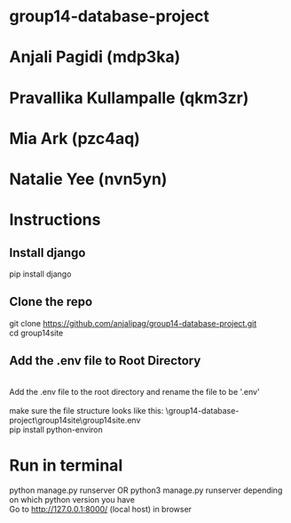 # group14-database-project

# Anjali Pagidi (mdp3ka)
# Pravallika Kullampalle (qkm3zr)
# Mia Ark (pzc4aq)
# Natalie Yee (nvn5yn)


# Instructions

## Install django
pip install django

## Clone the repo
git clone https://github.com/anjalipag/group14-database-project.git
<br> cd group14site </br>

## Add the .env file to Root Directory
<br> Add the .env file to the root directory and rename the file to be '.env' </br>
<br> make sure the file structure looks like this: \group14-database-project\group14site\group14site\.env </br>
pip install python-environ

# Run in terminal 
python manage.py runserver OR python3 manage.py runserver depending on which python version you have
<br> Go to http://127.0.0.1:8000/ (local host) in browser </br>


